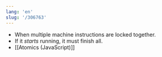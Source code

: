 ```yaml
---
lang: 'en'
slug: '/306763'
---
```


- When multiple machine instructions are locked together.
- If it _starts_ running, it must finish all.
- [[Atomics (JavaScript)]]
